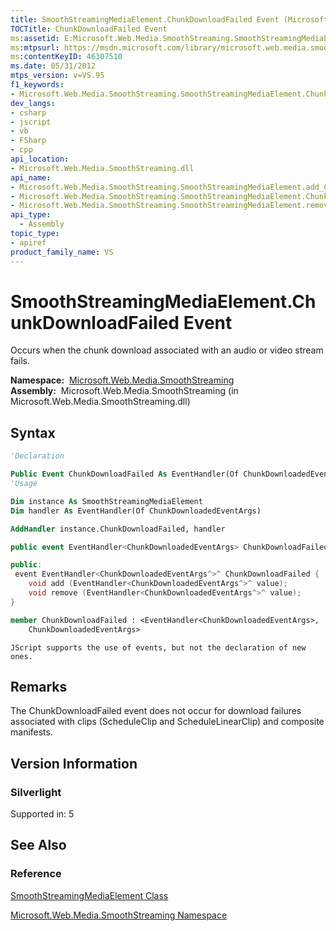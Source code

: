 ```yaml
---
title: SmoothStreamingMediaElement.ChunkDownloadFailed Event (Microsoft.Web.Media.SmoothStreaming)
TOCTitle: ChunkDownloadFailed Event
ms:assetid: E:Microsoft.Web.Media.SmoothStreaming.SmoothStreamingMediaElement.ChunkDownloadFailed
ms:mtpsurl: https://msdn.microsoft.com/library/microsoft.web.media.smoothstreaming.smoothstreamingmediaelement.chunkdownloadfailed(v=VS.95)
ms:contentKeyID: 46307510
ms.date: 05/31/2012
mtps_version: v=VS.95
f1_keywords:
- Microsoft.Web.Media.SmoothStreaming.SmoothStreamingMediaElement.ChunkDownloadFailed
dev_langs:
- csharp
- jscript
- vb
- FSharp
- cpp
api_location:
- Microsoft.Web.Media.SmoothStreaming.dll
api_name:
- Microsoft.Web.Media.SmoothStreaming.SmoothStreamingMediaElement.add_ChunkDownloadFailed
- Microsoft.Web.Media.SmoothStreaming.SmoothStreamingMediaElement.ChunkDownloadFailed
- Microsoft.Web.Media.SmoothStreaming.SmoothStreamingMediaElement.remove_ChunkDownloadFailed
api_type:
  - Assembly
topic_type:
- apiref
product_family_name: VS
---
```


# SmoothStreamingMediaElement.ChunkDownloadFailed Event

Occurs when the chunk download associated with an audio or video stream fails.

**Namespace:**  [Microsoft.Web.Media.SmoothStreaming](microsoft-web-media-smoothstreaming-namespace_1.md)  
**Assembly:**  Microsoft.Web.Media.SmoothStreaming (in Microsoft.Web.Media.SmoothStreaming.dll)

## Syntax

```vb
'Declaration

Public Event ChunkDownloadFailed As EventHandler(Of ChunkDownloadedEventArgs)
'Usage

Dim instance As SmoothStreamingMediaElement
Dim handler As EventHandler(Of ChunkDownloadedEventArgs)

AddHandler instance.ChunkDownloadFailed, handler
```

```csharp
public event EventHandler<ChunkDownloadedEventArgs> ChunkDownloadFailed
```

```cpp
public:
 event EventHandler<ChunkDownloadedEventArgs^>^ ChunkDownloadFailed {
    void add (EventHandler<ChunkDownloadedEventArgs^>^ value);
    void remove (EventHandler<ChunkDownloadedEventArgs^>^ value);
}
```

``` fsharp
member ChunkDownloadFailed : <EventHandler<ChunkDownloadedEventArgs>,
    ChunkDownloadedEventArgs>
```

```jscript
JScript supports the use of events, but not the declaration of new ones.
```

## Remarks

The ChunkDownloadFailed event does not occur for download failures associated with clips (ScheduleClip and ScheduleLinearClip) and composite manifests.

## Version Information

### Silverlight

Supported in: 5  

## See Also

### Reference

[SmoothStreamingMediaElement Class](smoothstreamingmediaelement-class-microsoft-web-media-smoothstreaming_1.md)

[Microsoft.Web.Media.SmoothStreaming Namespace](microsoft-web-media-smoothstreaming-namespace_1.md)
